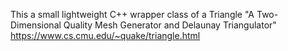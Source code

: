 This a small lightweight C++ wrapper class of a Triangle "A Two-Dimensional Quality Mesh Generator and Delaunay Triangulator" https://www.cs.cmu.edu/~quake/triangle.html 
